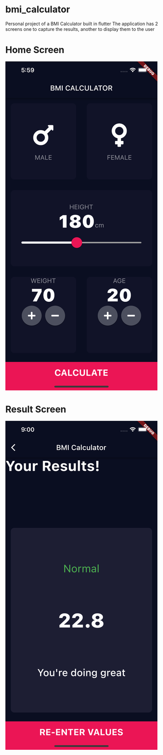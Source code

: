 # bmi_calculator
Personal project of a BMI Calculator built in flutter
The application has 2 screens one to capture the results, another to display them to the user

# Home Screen
![](images/page2.png)

# Result Screen
![](images/page1.png)

